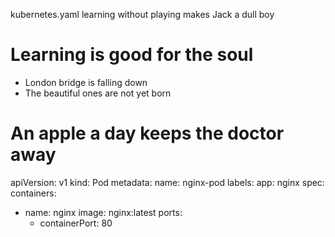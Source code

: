 kubernetes.yaml
learning without playing makes Jack a dull boy
# Learning is good for the soul
* London bridge is falling down
* The beautiful ones are not yet born
# An apple a day keeps the doctor away

apiVersion: v1
kind: Pod
metadata:
  name: nginx-pod
  labels:
    app: nginx
spec:
  containers:
  - name: nginx
    image: nginx:latest
    ports:
    - containerPort: 80
